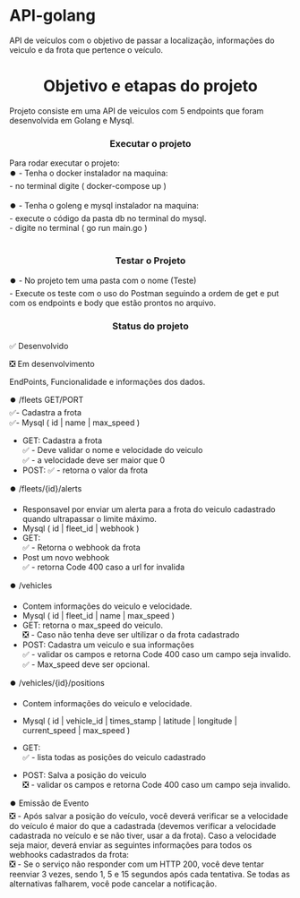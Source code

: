 # API-golang
API de veículos com o objetivo de passar a localização, informações do veiculo e da frota que pertence o veículo. 


 <h1 align="center"> Objetivo e etapas do projeto </h1>
 
 Projeto consiste em uma API de veiculos com 5 endpoints que foram desenvolvida em Golang e Mysql.
 
 <h3 align="center"> Executar o projeto </h3>
 
 
 Para rodar executar o projeto:<br>
  ⏺️  - Tenha o docker instalador na maquina:<br>
          - no terminal digite  ( docker-compose up )<br>
  <br>
  ⏺️  - Tenha o goleng e mysql instalador na maquina: <br>
          - execute o código da pasta db no terminal do mysql.<br>
          - digite no terminal ( go run main.go )<br>
   <br>       
   <h3 align="center"> Testar o Projeto </h3>     
   
  ⏺️ - No projeto tem uma pasta com o nome (Teste)<br>
      - Execute os teste com o uso do Postman seguindo a ordem de get e put com os endpoints e body que estão prontos no arquivo.
  
   <h3 align="center"> Status do projeto </h3>
  
 ✅ Desenvolvido <br>
 
 ❎ Em desenvolvimento <br>
 
 EndPoints, Funcionalidade e informações dos dados. <br>
 
 ⏺️ /fleets  GET/PORT <br>
 ✅- Cadastra a frota  <br>
 ✅- Mysql ( id | name | max_speed ) <br>
   - GET: Cadastra a frota  <br>
   ✅ - Deve validar o nome e velocidade do veiculo <br>
   ✅ - a velocidade deve ser maior que 0 <br>
   - POST: 
   ✅ - retorna o valor da frota <br>

 
 ⏺️ /fleets/{id}/alerts  <br>
   - Responsavel por enviar um alerta para a frota do veiculo cadastrado quando ultrapassar o limite máximo. <br>
   - Mysql ( id | fleet_id | webhook ) <br>
   - GET:  <br>
   ✅ - Retorna o webhook da frota <br>
   - Post um novo webhook   <br>
   ✅ - retorna Code 400 caso a url for invalida <br>
   
   
 ⏺️ /vehicles <br>
   - Contem informações do veiculo e velocidade. <br>
   - Mysql ( id | fleet_id | name | max_speed ) <br>
   - GET: retorna o max_speed do veiculo. <br>
    ❎ - Caso não tenha deve ser ultilizar o da frota cadastrado <br>
   - POST: Cadastra um veiculo e sua informações <br>
    ✅  - validar os campos e retorna Code 400 caso um campo seja invalido. <br>
    ✅ - Max_speed deve ser opcional. <br>
 
 ⏺️ /vehicles/{id}/positions <br>
   - Contem informações do veiculo e velocidade. <br>
   - Mysql ( id | vehicle_id | times_stamp | latitude | longitude | current_speed | max_speed ) <br>
   - GET:   <br>
     ✅ - lista todas as posições do veiculo cadastrado <br>
   
   - POST: Salva a posição do veiculo  <br>
     ❎ - validar os campos e retorna Code 400 caso um campo seja invalido.  <br>
 
 ⏺️ Emissão de Evento <br>
     ❎ - Após salvar a posição do veículo, você deverá verificar se a velocidade do veículo é maior do que a
           cadastrada (devemos verificar a velocidade cadastrada no veículo e se não tiver, usar a da frota).
           Caso a velocidade seja maior, deverá enviar as seguintes informações para todos os webhooks
           cadastrados da frota:  <br>
     ❎ - Se o serviço não responder com um HTTP 200, você deve tentar reenviar 3 vezes, sendo 1, 5 e 15
           segundos após cada tentativa. Se todas as alternativas falharem, você pode cancelar a notificação.  <br>

   

